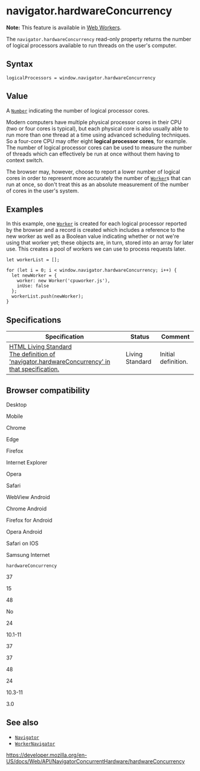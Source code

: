 navigator.hardwareConcurrency
=============================

**Note:** This feature is available in [Web Workers](../web_workers_api).

The `navigator.hardwareConcurrency` read-only property returns the number of logical processors available to run threads on the user's computer.

Syntax
------

    logicalProcessors = window.navigator.hardwareConcurrency

Value
-----

A [`Number`](https://developer.mozilla.org/en-US/docs/Web/JavaScript/Reference/Global_Objects/Number) indicating the number of logical processor cores.

Modern computers have multiple physical processor cores in their CPU (two or four cores is typical), but each physical core is also usually able to run more than one thread at a time using advanced scheduling techniques. So a four-core CPU may offer eight **logical processor cores**, for example. The number of logical processor cores can be used to measure the number of threads which can effectively be run at once without them having to context switch.

The browser may, however, choose to report a lower number of logical cores in order to represent more accurately the number of [`Worker`](../worker)s that can run at once, so don't treat this as an absolute measurement of the number of cores in the user's system.

Examples
--------

In this example, one [`Worker`](../worker) is created for each logical processor reported by the browser and a record is created which includes a reference to the new worker as well as a Boolean value indicating whether or not we're using that worker yet; these objects are, in turn, stored into an array for later use. This creates a pool of workers we can use to process requests later.

    let workerList = [];

    for (let i = 0; i < window.navigator.hardwareConcurrency; i++) {
      let newWorker = {
        worker: new Worker('cpuworker.js'),
        inUse: false
      };
      workerList.push(newWorker);
    }

Specifications
--------------

<table><thead><tr class="header"><th>Specification</th><th>Status</th><th>Comment</th></tr></thead><tbody><tr class="odd"><td><a href="https://html.spec.whatwg.org/multipage/#dom-navigator-hardwareconcurrency">HTML Living Standard<br />
<span class="small">The definition of 'navigator.hardwareConcurrency' in that specification.</span></a></td><td><span class="spec-living">Living Standard</span></td><td>Initial definition.</td></tr></tbody></table>

Browser compatibility
---------------------

Desktop

Mobile

Chrome

Edge

Firefox

Internet Explorer

Opera

Safari

WebView Android

Chrome Android

Firefox for Android

Opera Android

Safari on IOS

Samsung Internet

`hardwareConcurrency`

37

15

48

No

24

10.1-11

37

37

48

24

10.3-11

3.0

See also
--------

-   [`Navigator`](../navigator)
-   [`WorkerNavigator`](../workernavigator)

<a href="https://developer.mozilla.org/en-US/docs/Web/API/NavigatorConcurrentHardware/hardwareConcurrency" class="_attribution-link">https://developer.mozilla.org/en-US/docs/Web/API/NavigatorConcurrentHardware/hardwareConcurrency</a>
